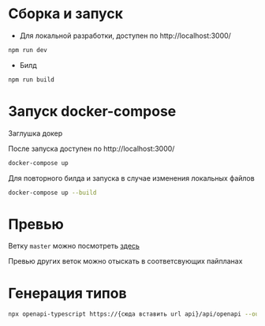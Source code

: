# Сборка и запуск

- Для локальной разработки, доступен по http://localhost:3000/

```sh
npm run dev
```

- Билд

```sh
npm run build
```

# Запуск docker-compose

Заглушка докер

После запуска доступен по http://localhost:3000/

```sh
docker-compose up
```

Для повторного билда и запуска в случае изменения локальных файлов

```sh
docker-compose up --build
```

# Превью

Ветку `master` можно посмотреть [здесь](https://define-shop.vercel.app)

Превью других веток можно отыскать в соответсвующих пайпланах

# Генерация типов

```sh
npx openapi-typescript https://{сюда вставить url api}/api/openapi --output ./src/domain/api/types/api-types.ts
```
